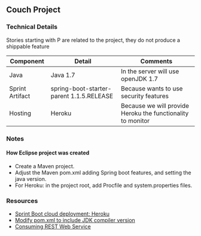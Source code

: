 ## Couch Project

### Technical Details


Stories starting with P are related to the project, they do not produce a shippable feature

Component | Detail | Comments
------ |------ | ----------------------------------
Java | Java 1.7 | In the server will use openJDK 1.7
Sprint Artifact | spring-boot-starter-parent 1.1.5.RELEASE| Because wants to use security features
Hosting | Heroku | Because we will provide Heroku the functionality to monitor


### Notes

#### How Eclipse project was created

- Create a Maven project.
- Adjust the Maven pom.xml adding Spring boot features, and setting the java version.
- For Heroku: in the project root, add Procfile and system.properties files.


### Resources

- [Sprint Boot cloud deployment: Heroku](http://docs.spring.io/spring-boot/docs/1.1.5.RELEASE/reference/htmlsingle/#cloud-deployment-heroku)
- [Modify pom.xml to include JDK compiler version](http://stackoverflow.com/questions/16723533/modify-pom-xml-to-include-jdk-compiler-version)
- [Consuming REST Web Service](http://spring.io/guides/gs/consuming-rest/)

